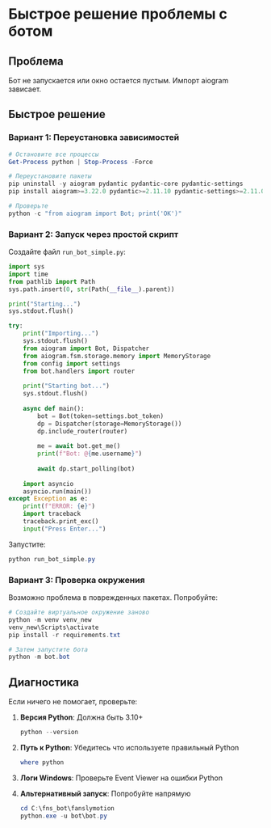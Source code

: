 # Быстрое решение проблемы с ботом

## Проблема
Бот не запускается или окно остается пустым. Импорт aiogram зависает.

## Быстрое решение

### Вариант 1: Переустановка зависимостей

```powershell
# Остановите все процессы
Get-Process python | Stop-Process -Force

# Переустановите пакеты
pip uninstall -y aiogram pydantic pydantic-core pydantic-settings
pip install aiogram>=3.22.0 pydantic>=2.11.10 pydantic-settings>=2.11.0

# Проверьте
python -c "from aiogram import Bot; print('OK')"
```

### Вариант 2: Запуск через простой скрипт

Создайте файл `run_bot_simple.py`:
```python
import sys
import time
from pathlib import Path
sys.path.insert(0, str(Path(__file__).parent))

print("Starting...")
sys.stdout.flush()

try:
    print("Importing...")
    sys.stdout.flush()
    from aiogram import Bot, Dispatcher
    from aiogram.fsm.storage.memory import MemoryStorage
    from config import settings
    from bot.handlers import router
    
    print("Starting bot...")
    sys.stdout.flush()
    
    async def main():
        bot = Bot(token=settings.bot_token)
        dp = Dispatcher(storage=MemoryStorage())
        dp.include_router(router)
        
        me = await bot.get_me()
        print(f"Bot: @{me.username}")
        
        await dp.start_polling(bot)
    
    import asyncio
    asyncio.run(main())
except Exception as e:
    print(f"ERROR: {e}")
    import traceback
    traceback.print_exc()
    input("Press Enter...")
```

Запустите:
```powershell
python run_bot_simple.py
```

### Вариант 3: Проверка окружения

Возможно проблема в поврежденных пакетах. Попробуйте:

```powershell
# Создайте виртуальное окружение заново
python -m venv venv_new
venv_new\Scripts\activate
pip install -r requirements.txt

# Затем запустите бота
python -m bot.bot
```

## Диагностика

Если ничего не помогает, проверьте:

1. **Версия Python**: Должна быть 3.10+
   ```powershell
   python --version
   ```

2. **Путь к Python**: Убедитесь что используете правильный Python
   ```powershell
   where python
   ```

3. **Логи Windows**: Проверьте Event Viewer на ошибки Python

4. **Альтернативный запуск**: Попробуйте напрямую
   ```powershell
   cd C:\fns_bot\fanslymotion
   python.exe -u bot\bot.py
   ```

